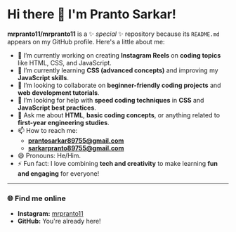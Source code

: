 # Hi there 👋 I'm Pranto Sarkar!  

**mrpranto11/mrpranto11** is a ✨ _special_ ✨ repository because its `README.md` appears on my GitHub profile. Here's a little about me:  

- 🔭 I’m currently working on creating **Instagram Reels** on **coding topics** like HTML, CSS, and JavaScript.  
- 🌱 I’m currently learning **CSS (advanced concepts)** and improving my **JavaScript skills**.  
- 👯 I’m looking to collaborate on **beginner-friendly coding projects** and **web development tutorials**.  
- 🤔 I’m looking for help with **speed coding techniques** in **CSS** and **JavaScript best practices**.  
- 💬 Ask me about **HTML**, **basic coding concepts**, or anything related to **first-year engineering studies**.  
- 📫 How to reach me:  
  - **prantosarkar89755@gmail.com**  
  - **sarkarpranto89755@gmail.com**  
- 😄 Pronouns: He/Him.  
- ⚡ Fun fact: I love combining **tech and creativity** to make learning **fun and engaging** for everyone!  

---

### 🌐 Find me online  
- **Instagram:** [mrpranto11](https://www.instagram.com/mrpranto11?igsh=aHowYXA4MjVkbW04)  
- **GitHub:** You're already here!

